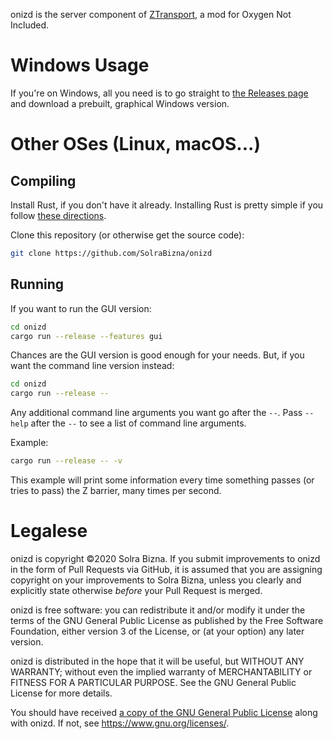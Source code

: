 onizd is the server component of [ZTransport][1], a mod for Oxygen Not Included.

[1]: https://github.com/BloodyRum/ZTransport

# Windows Usage

If you're on Windows, all you need is to go straight to [the Releases page](https://github.com/SolraBizna/onizd/releases) and download a prebuilt, graphical Windows version.

# Other OSes (Linux, macOS...)

## Compiling

Install Rust, if you don't have it already. Installing Rust is pretty simple if you follow [these directions][2].

Clone this repository (or otherwise get the source code):

```sh
git clone https://github.com/SolraBizna/onizd
```

[2]: https://www.rust-lang.org/learn/get-started

## Running

If you want to run the GUI version:

```sh
cd onizd
cargo run --release --features gui
```

Chances are the GUI version is good enough for your needs. But, if you want the command line version instead:

```sh
cd onizd
cargo run --release --
```

Any additional command line arguments you want go after the `--`. Pass `--help` after the `--` to see a list of command line arguments.

Example:

```sh
cargo run --release -- -v
```

This example will print some information every time something passes (or tries to pass) the Z barrier, many times per second.

# Legalese

onizd is copyright ©2020 Solra Bizna. If you submit improvements to onizd in the form of Pull Requests via GitHub, it is assumed that you are assigning copyright on your improvements to Solra Bizna, unless you clearly and explicitly state otherwise *before* your Pull Request is merged.

onizd is free software: you can redistribute it and/or modify it under the terms of the GNU General Public License as published by the Free Software Foundation, either version 3 of the License, or (at your option) any later version.

onizd is distributed in the hope that it will be useful, but WITHOUT ANY WARRANTY; without even the implied warranty of MERCHANTABILITY or FITNESS FOR A PARTICULAR PURPOSE. See the GNU General Public License for more details.

You should have received [a copy of the GNU General Public License](COPYING.md) along with onizd. If not, see <https://www.gnu.org/licenses/>.
